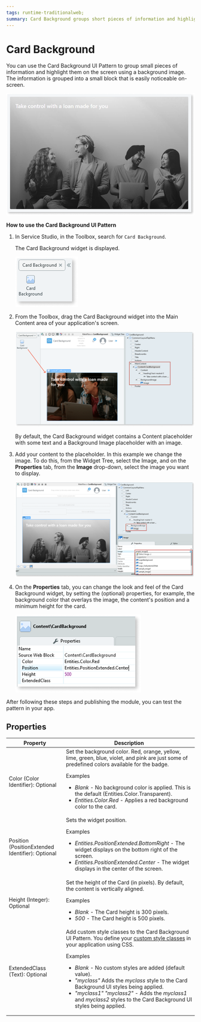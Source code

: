 ```yaml
---
tags: runtime-traditionalweb; 
summary: Card Background groups short pieces of information and highlights them on the screen while providing additional relevance by using a background image.
---
```


# Card Background

You can use the Card Background UI Pattern to group small pieces of information and highlight them on the screen using a background image. The information is grouped into a small block that is easily noticeable on-screen. 

![](<images/cardbackground-1-ss.png>)


**How to use the Card Background UI Pattern**

1. In Service Studio, in the Toolbox, search for `Card Background`.

    The Card Background widget is displayed.

    ![](<images/cardbackground-2-ss.png>)
    
1. From the Toolbox, drag the Card Background widget into the Main Content area of your application's screen.

    ![](<images/cardbackground-3-ss.png>)

    By default, the Card Background widget contains a Content placeholder with some text and a Background Image placeholder with an image. 

1. Add your content to the placeholder. In this example we change the image. To do this, from the Widget Tree, select the Image, and on the **Properties** tab, from the **Image** drop-down, select the image you want to display. 

    ![](<images/cardbackground-4-ss.png>)

1. On the **Properties** tab, you can change the look and feel of the Card Background widget, by setting the (optional) properties, for example, the background color that overlays the image, the content's position and a minimum height for the card.

    ![](<images/cardbackground-5-ss.png>)

After following these steps and publishing the module, you can test the pattern in your app. 

## Properties

|**Property** | **Description** | 
|---|---|
| Color (Color Identifier): Optional  | Set the background color. Red, orange, yellow, lime, green, blue, violet, and pink are just some of predefined colors available for the badge. <p>Examples <ul><li>_Blank_ - No background color is applied. This is the default (Entities.Color.Transparent).</li><li>_Entities.Color.Red_ - Applies a red background color to the card.</li></ul></p> | 
| Position (PositionExtended Identifier): Optional| Sets the widget position. <p>Examples</p><ul><li>_Entities.PositionExtended.BottomRight_ - The widget displays on the bottom right of the screen. </li><li>_Entities.PositionExtended.Center_ - The widget displays in the center of the screen. </li></ul> |  
| Height (Integer): Optional | Set the height of the Card (in pixels). By default, the content is vertically aligned. <p>Examples</p><ul><li>_Blank_ - The Card height is 300 pixels. </li><li>_500_ - The Card height is 500 pixels. </li></ul>| 
| ExtendedClass (Text): Optional  |  Add custom style classes to the Card Background UI Pattern. You define your [custom style classes](../../../look-feel/css.md) in your application using CSS.<p>Examples</p><ul><li>_Blank_ - No custom styles are added (default value).</li><li>_"myclass"_ Adds the _myclass_ style to the Card Background UI styles being applied.</li><li>_"myclass1" "myclass2"_ - Adds the _myclass1_ and _myclass2_ styles to the Card Background UI styles being applied. </li></ul> |



